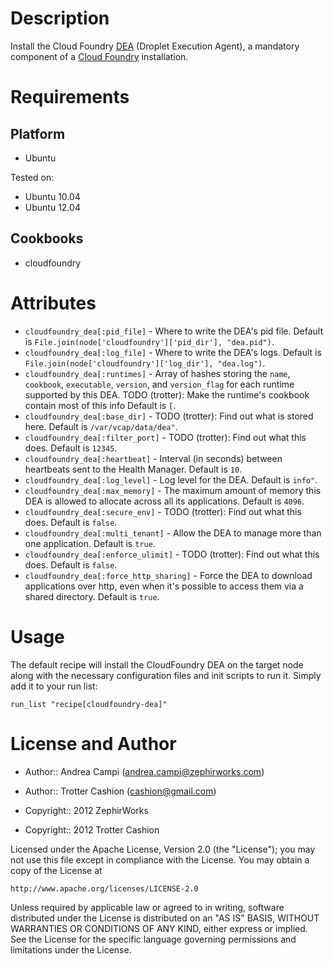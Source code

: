 Description
===========

Install the Cloud Foundry [DEA](https://github.com/cloudfoundry/dea)
(Droplet Execution Agent), a mandatory component of a
[Cloud Foundry](http://www.cloudfoundry.org) installation.

Requirements
============

Platform
--------

* Ubuntu

Tested on:

* Ubuntu 10.04
* Ubuntu 12.04

Cookbooks
---------

* cloudfoundry

Attributes
==========

* `cloudfoundry_dea[:pid_file]` - Where to write the DEA's pid file. Default is `File.join(node['cloudfoundry']['pid_dir'], "dea.pid")`.
* `cloudfoundry_dea[:log_file]` - Where to write the DEA's logs. Default is `File.join(node['cloudfoundry']['log_dir'], "dea.log")`.
* `cloudfoundry_dea[:runtimes]` - Array of hashes storing the `name`, `cookbook`, `executable`, `version`, and `version_flag` for each runtime supported by this DEA.  TODO (trotter): Make the runtime's cookbook contain most of this info Default is `[`.
* `cloudfoundry_dea[:base_dir]` - TODO (trotter): Find out what is stored here. Default is `/var/vcap/data/dea"`.
* `cloudfoundry_dea[:filter_port]` - TODO (trotter): Find out what this does. Default is `12345`.
* `cloudfoundry_dea[:heartbeat]` - Interval (in seconds) between heartbeats sent to the Health Manager. Default is `10`.
* `cloudfoundry_dea[:log_level]` - Log level for the DEA. Default is `info"`.
* `cloudfoundry_dea[:max_memory]` - The maximum amount of memory this DEA is allowed to allocate across all its applications. Default is `4096`.
* `cloudfoundry_dea[:secure_env]` - TODO (trotter): Find out what this does. Default is `false`.
* `cloudfoundry_dea[:multi_tenant]` - Allow the DEA to manage more than one application. Default is `true`.
* `cloudfoundry_dea[:enforce_ulimit]` - TODO (trotter): Find out what this does. Default is `false`.
* `cloudfoundry_dea[:force_http_sharing]` - Force the DEA to download applications over http, even when it's possible to access them via a shared directory. Default is `true`.

Usage
=====

The default recipe will install the CloudFoundry DEA on the target node along
with the necessary configuration files and init scripts to run it. Simply add
it to your run list:

    run_list "recipe[cloudfoundry-dea]"

License and Author
==================

* Author:: Andrea Campi (<andrea.campi@zephirworks.com>)
* Author:: Trotter Cashion (<cashion@gmail.com>)

* Copyright:: 2012 ZephirWorks
* Copyright:: 2012 Trotter Cashion

Licensed under the Apache License, Version 2.0 (the "License");
you may not use this file except in compliance with the License.
You may obtain a copy of the License at

    http://www.apache.org/licenses/LICENSE-2.0

Unless required by applicable law or agreed to in writing, software
distributed under the License is distributed on an "AS IS" BASIS,
WITHOUT WARRANTIES OR CONDITIONS OF ANY KIND, either express or implied.
See the License for the specific language governing permissions and
limitations under the License.
